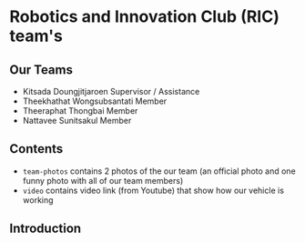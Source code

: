 # Robotics and Innovation Club (RIC) team's

## Our Teams
- Kitsada      Doungjitjaroen  Supervisor / Assistance
- Theekhathat  Wongsubsantati  Member
- Theeraphat   Thongbai        Member
- Nattavee     Sunitsakul      Member

## Contents
- ```team-photos``` contains 2 photos of the our team (an official photo and one funny photo with all of our team members)
- ```video``` contains video link (from Youtube) that show how our vehicle is working

## Introduction 
